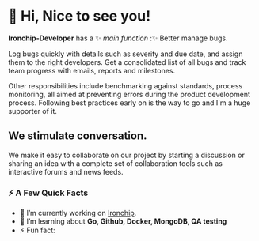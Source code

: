 <!--
![GitHub issues](https://img.shields.io/github/issues/Ironchip-Developer/bug-tracker?color=green&style=plastic)
![GitHub closed issues](https://img.shields.io/github/issues-closed/Ironchip-Developer/bug-tracker?color=green&style=plastic)

[![][IronchipImage]][Ironchip]

Copyright 2021 [Ironchip]. Licensed under [Apache 2.0 License].

[Ironchip]: https://www.ironchip.com/
[IronchipImage]: https://secure.gravatar.com/avatar/21a2a12c56b2a91c8918d5779f1778bf?s=120
[Apache 2.0 License]: http://www.apache.org/licenses/LICENSE-2.0



Ironchip Bug Tracker
===================

Reporting Issues
----------------

When reporting a bug, please include as much information as possible, this will help us solve the problem. Also, try to follow these guidelines as closely as possible, because they make it easier for people to work on the issue, and that means more chances that the issue gets fixed:

- **Be proactive**. If you are working with an old version of our products, please check with newer versions, specially with the [latest pre-release version](https://....). We can't emphasize this enough: *it's the first thing that we are going to ask*.

- **Be curious**. Has it been asked before? Is it really a bug? Everybody hates duplicated reports. The Search tool is your friend!

- **Be precise**. Don't wander around your situation and go straight to the point, unless the context around it is technically required to understand what is going on. Describe as precisely as possible what you are doing and what is happening but you think that shouldn't happen.

- **Be specific**. Explain how to reproduce the problem, being very systematic about it: step by step, so others can reproduce the bug. Also, report *only one problem per opened issue*.


How to report a bug
-------------------

### Is it really a bug?

The first thing before reporting a bug, is to really make sure it is a bug. Many of the messages from the list are not bugs: coding issues, configuration problems... In order to make sure there is indeed a bug, you can follow this checklist:

* Read the documentation: If the answer is in the documentation, the answer will be "Read the documentation!"... one mail round wasted.

* Check the documentation to test with the [latest pre-release version](https://doc../en/latest/user/installation_dev.html).

* Is it working on a different browser?

* Is there a tutorial that does exactly what you are trying to do? Check out the code from GitHub, run it in your machine and see what happens. Those tutorials are tested in our CI environment, so you can be quite certain they are in good shape.

* Check your pipeline. Make a drawing if you need to, but make sure everything is connected the way it should.

* Read the logs, they are normally quite interesting. Sometimes building tools are just not configured correctly or others have reported the same error. Client logs, server logs, build tool logs... For all of those, use Google!

### Ok, it's a bug. What now?

First of all, don't panic! There is still a small work to be done before reporting the bug:

* If it's an installation issue, don't touch anything! Normally when this happens, we tend to do random things that could only make things worse.

* Choose a bug header that fits the problem:

  * **_Bad_**: "I can't logging on the app. Help!"

  * **_Better_**: "XXX-dev not showing loopback video"

  * **_Best_**: "XXX 6.7.1-dev, magic-mirror 6.7.1-SNAPSHOT, Mac OSX, FF40: Can't see loopback video"

* Provide a good description of the problem, with the minimum relevant amount of information to reproduce and diagnose the bug

  * What steps will reproduce the problem?

  * What is the expected output?

  * What happens instead?

  * What are the specific versions of...

  * How is the system deployed?

  * Have you checked the development version?

* If you can provide a test application, please do so. 

* Provide the logs if they are relevant (i.e. 99% of the time).

For some specific type of bugs, there is some more information that you can provide:

* If the bug was recently introduced, finding a regression window can help identify the cause of the bug.

### So, how should a bug report look like?

* Summary: How would you describe the bug in less than 60 characters?

* Version: Select the earliest Version with what the problem can be reproduced.

* OS: On which operating system (OS) did you find it?

* Description: The details of your problem report, including:

  * Overview.

  * Build Id.

* Steps to reproduce.

* Actual results.

* Expected results.



About Ironchip
=============

IronChip is a startup that creates cybersecurity solutions based on our exclusive technology, IronChip Location-Based Security, that provides RF based anti-hackers geolocation. IronChip LBS allows companies to protect the digital identity along the value chain in which their employees, customers, suppliers, and logistics are located. For knowing more about Ironchip, please visit the Ironchip project website: https://www.ironchip.com


Documentation
-------------

The Ironchip project provides detailed [documentation] , installation and development guides.

[documentation]: https://helpcenter.ironchip.com/userdocumentation/


Useful Links
------------

Usage:

* [Installation Guide](https://doc-/en/latest/user/installation.html)

Issues:

* [Bug Tracker](https://github.com/Ironchip-Developer/bug-tracker/issues)
* [Support](https:// .... /user/support.html)

News:

* [Ironchip Blog](https://www/blog)



Source
------

All source code belonging to the Ironchip project can be found in the [Ironchip GitHub organization page].

[Ironchip GitHub organization page]: https://github.com/Ironchip



Licensing and distribution
--------------------------

Copyright 2021 Ironchip

Licensed under the Apache License, Version 2.0 (the "License");-->

# 👋 Hi, Nice to see you!

**Ironchip-Developer** has a ✨ _main function_ :✨
Better manage bugs.

Log bugs quickly with details such as severity and due date, and assign them to the right developers. Get a consolidated list of all bugs and track team progress with emails, reports and milestones.

Other responsibilities include benchmarking against standards, process monitoring, all aimed at preventing errors during the product development process.
Following best practices early on is the way to go and I'm a huge supporter of it.

## We stimulate conversation.

We make it easy to collaborate on our project by starting a discussion or sharing an idea with a complete set of collaboration tools such as interactive forums and news feeds.


### ⚡️ A Few Quick Facts
- 🔭 I’m currently working on [Ironchip](https://www.ironchip.com).
- 🌱 I’m learning about **Go, Github, Docker, MongoDB, QA testing**
- ⚡ Fun fact: 

